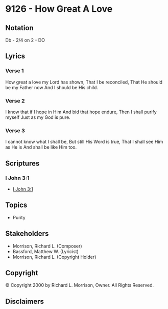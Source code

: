 # 9126 - How Great A Love

## Notation

Db - 2/4 on 2 - DO

## Lyrics

### Verse 1

How great a love my Lord  has shown, That I be reconciled, That He should be my Father now And I should be His child.

### Verse 2

I know that if I hope in Him And bid that hope endure, Then I shall purify myself Just as my God is pure.

### Verse 3

I cannot know what I shall be, But still His Word is true, That I shall see Him as He is And shall be like Him too.


## Scriptures

### I John 3:1

- [I John 3:1](https://www.biblegateway.com/passage/?search=I%20John%203%3A1)


## Topics

- Purity

## Stakeholders

- Morrison, Richard L. (Composer)
- Bassford, Matthew W. (Lyricist)
- Morrison, Richard L. (Copyright Holder)

## Copyright

© Copyright 2000 by Richard L. Morrison, Owner. All Rights Reserved.


## Disclaimers


